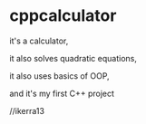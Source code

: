 # cppcalculator

it's a calculator,

it also solves quadratic equations,

it also uses basics of OOP,

and it's my first C++ project

//ikerra13
